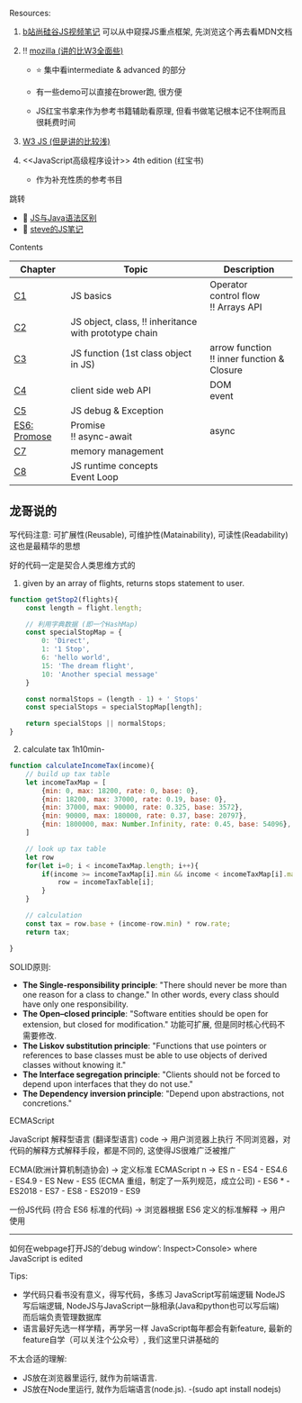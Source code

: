 Resources: 

1. [b站尚硅谷JS视频笔记](https://github.com/limingzhong61/LearningNotes/blob/master/JSNote/JavaScript/JavaScript.md) 
   可以从中窥探JS重点框架, 先浏览这个再去看MDN文档

2. :bangbang: [mozilla (讲的比W3全面些)](https://developer.mozilla.org/en-US/docs/Web/JavaScript) 

   + :star: 集中看intermediate & advanced 的部分

   + 有一些demo可以直接在brower跑, 很方便
   + JS红宝书拿来作为参考书籍辅助看原理, 但看书做笔记根本记不住啊而且很耗费时间

3. [W3 JS (但是讲的比较浅)](https://www.w3schools.com/js/default.asp)

4. <<JavaScript高级程序设计>> 4th edition (红宝书)

   - 作为补充性质的参考书目



跳转

+ :pencil: [JS与Java语法区别](./JS_Vs_Java.md)
+ :pencil: [steve的JS笔记](./Js.md)



Contents

|Chapter |Topic |Description |
|------ |------ |------ |
|[C1](./C1_JS_Basics/README.md)   | JS basics | Operator <br>control flow <br>:bangbang: Arrays API |
|[C2](./C2_Object/JS_object.md) | JS object, class, :bangbang: inheritance with prototype chain | |
|[C3](./C3_Function/README.md) |JS function (1st class object in JS) |arrow function <br/>:bangbang: inner function & Closure |
|[C4](./C4_CoupingWithHTMLCSS/README.md) |c​l​ie​nt​ ​s​id​e ​we​b​ ​A​P​I​ |DOM <br/>event |
|[C5](./C5_Debug/README.md) | JS debug & Exception | |
|[ES6: Promose](./Promise/myPromise.md) | Promise<br>:bangbang: async-await | async <br> |
|[C7](./C7_Memory_Management/readme.md) | memory management |  |
|[C8](./C8_EventLoop/readme.md) | JS runtime concepts <br>Event Loop <br> |  |







## 龙哥说的

写代码注意: 可扩展性(Reusable), 可维护性(Matainability), 可读性(Readability) 这也是最精华的思想

好的代码一定是契合人类思维方式的

1. given by an array of flights, returns stops statement to user.

```js
function getStop2(flights){
    const length = flight.length;

    // 利用字典数据 (即一个HashMap)
    const specialStopMap = {
        0: 'Direct',
        1: '1 Stop',
        6: 'hello world',
        15: 'The dream flight',
        10: 'Another special message'
    }

    const normalStops = (length - 1) + ' Stops'
    const specialStops = specialStopMap[length];

    return specialStops || normalStops;
}
```


2. calculate tax 1h10min-

```js
function calculateIncomeTax(income){
    // build up tax table
    let incomeTaxMap = [
        {min: 0, max: 18200, rate: 0, base: 0},
        {min: 18200, max: 37000, rate: 0.19, base: 0},
        {min: 37000, max: 90000, rate: 0.325, base: 3572},
        {min: 90000, max: 180000, rate: 0.37, base: 20797},
        {min: 1800000, max: Number.Infinity, rate: 0.45, base: 54096},
    ]

    // look up tax table
    let row
    for(let i=0; i < incomeTaxMap.length; i++){
        if(income >= incomeTaxMap[i].min && income < incomeTaxMap[i].max){
            row = incomeTaxTable[i];
        }
    }

    // calculation
    const tax = row.base + (income-row.min) * row.rate;
    return tax;

}
```



SOLID原则:
+ **The Single-responsibility principle**: "There should never be more than one reason for a class to change." In other words, every class should have only one responsibility.
+ **The Open–closed principle**: "Software entities should be open for extension, but closed for modification."  功能可扩展, 但是同时核心代码不需要修改.
+ **The Liskov substitution principle**: "Functions that use pointers or references to base classes must be able to use objects of derived classes without knowing it."
+ **The Interface segregation principle**: "Clients should not be forced to depend upon interfaces that they do not use."
+ **The Dependency inversion principle**: "Depend upon abstractions, not concretions."



ECMAScript

JavaScript 解释型语言 (翻译型语言) code -> 用户浏览器上执行 不同浏览器，对代码的解释方式解释手段，都是不同的, 这使得JS很难广泛被推广

ECMA(欧洲计算机制造协会) -> 定义标准 ECMAScript n -> ES n - ES4 - ES4.6 - ES4.9 - ES New - ES5 (ECMA 重组，制定了一系列规范，成立公司) - ES6 * - ES2018 - ES7 - ES8 - ES2019 - ES9

一份JS代码 (符合 ES6 标准的代码) -> 浏览器根据 ES6 定义的标准解释 -> 用户使用





---

如何在webpage打开JS的’debug window’: Inspect>Console> where JavaScript is edited

Tips: 
+ 学代码只看书没有意义，得写代码，多练习
    JavaScript写前端逻辑
    NodeJS写后端逻辑, NodeJS与JavaScript一脉相承(Java和python也可以写后端)  
    而后端负责管理数据库
+ 语言最好先选一样学精，再学另一样
    JavaScript每年都会有新feature, 最新的feature自学（可以关注个公众号）, 我们这里只讲基础的

不太合适的理解:
+ JS放在浏览器里运行, 就作为前端语言.
+ JS放在Node里运行, 就作为后端语言(node.js). -(sudo apt install nodejs)






